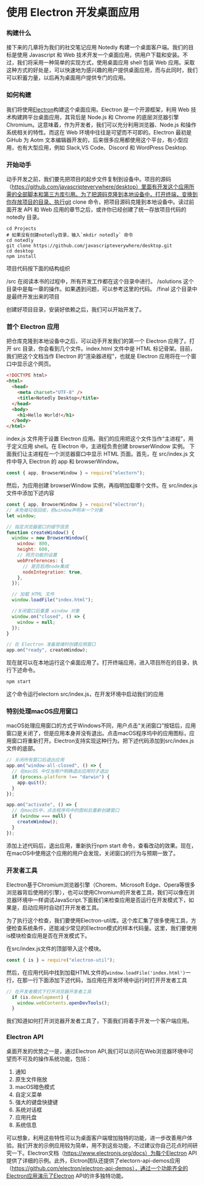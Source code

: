 # 使用 Electron 开发桌面应用

### 构建什么

接下来的几章将为我们的社交笔记应用 Notedly 构建一个桌面客户端。我们的目标是使用 Javascript 和 Web 技术开发一个桌面应用，供用户下载和安装。不过，我们将采用一种简单的实现方式，使用桌面应用 shell 包装 Web 应用。采取这种方式的好处是，可以快速地为感兴趣的用户提供桌面应用，而与此同时，我们可以积蓄力量，以后再为桌面用户提供专门的应用。

### 如何构建

我们将使用[Electron](https://www.electronjs.org/)构建这个桌面应用。Electron 是一个开源框架，利用 Web 技术构建跨平台桌面应用，其背后是 Node.js 和 Chrome 的底层浏览器引擎 Chromium。这意味着，作为开发者，我们可以充分利用浏览器、Node.js 和操作系统相关的特性。而这在 Web 环境中往往是可望而不可即的。Electron 最初是 GiHub 为 Aotm 文本编辑器开发的，后来很多应用都使用这个平台，有小型应用，也有大型应用，例如 Slack,VS Code、Discord 和 WordPress Desktop.

### 开始动手

动手开发之前，我们要先把项目的起步文件复制到设备中。项目的源码（https://github.com/javascripteverywhere/desktop）里面有开发这个应用所需的全部脚本和第三方库引用。为了把源码克隆到本地设备中，打开终端，变换到你存放项目的目录、执行git clone 命令，把项目源码克隆到本地设备中。读过前面开发 API 和 Web 应用的章节之后，或许你已经创建了统一存放项目代码的 notedly 目录。

```shell
cd Projects
# 如果没有创建notedly目录，输入`mkdir notedly` 命令
cd notedly
git clone https://github.com/javascripteverywhere/desktop.git
cd desktop
npm install
```

项目代码按下面的结构组织

/src 在阅读本书的过程中，所有开发工作都在这个目录中进行。
/solutions 这个目录中是每一章的操作。如果遇到问题，可以参考这里的代码。
/final 这个目录中是最终开发出来的项目

创建好项目目录，安装好依赖之后，我们可以开始开发了。

### 首个 Electron 应用

把仓库克隆到本地设备中之后，可以动手开发我们的第一个 Electron 应用了。打开 src 目录，你会看到几个文件。index.html 文件中是 HTML 标记骨架。目前，我们把这个文档当作 Electron 的“渲染器进程”，也就是 Electron 应用将在一个窗口中显示这个网页。

```html
<!DOCTYPE html>
<html>
  <head>
    <meta charset="UTF-8" />
    <title>Notedly Desktop</title>
  </head>
  <body>
    <h1>Hello World!</h1>
  </body>
</html>
```

index.js 文件用于设置 Electron 应用。我们的应用把这个文件当作“主进程”，用于定义应用 shell。在 Electron 中，主进程负责创建 browserWindow 实例。
下面我们让主进程在一个浏览器窗口中显示 HTML 页面。首先，在 src/index.js 文件中导入 Electron 的 app 和 browserWindow。

```js
const { app, BrowserWindow } = require("electorn");
```

然后，为应用创建 browserWindow 实例，再指明加载哪个文件。在 src/index.js 文件中添加下述内容

```js
const { app, BrowserWindow } = require("electron");
// 未免被垃圾回收，把window声明未一个对象
let window;

// 指定浏览器窗口的细节信息
function createWindow() {
  window = new BrowserWindow({
    window: 800,
    height: 600,
    // 网页功能的设置
    webPreferences: {
      // 是否启用node集成
      nodeIntegration: true,
    },
  });

  // 加载 HTML 文件
  window.loadFile("index.html");

  //关闭窗口后重置 window 对象
  window.on("closed", () => {
    window = null;
  });
}

// 在 Electron 准备就绪时创建应用窗口
app.on("ready", createWindow);

```
现在就可以在本地运行这个桌面应用了。打开终端应用，进入项目所在的目录，执行下述命令。

```js
npm start
```

这个命令运行electorn src/index.js，在开发环境中启动我们的应用


### 特别处理macOS应用窗口
macOS处理应用窗口的方式于Windows不同，用户点击“关闭窗口”按钮后，应用窗口是关闭了，但是应用本身并没有退出。点击macOS程序坞中的应用图标，应用窗口将重新打开。Electron支持实现这种行为。把下述代码添加到src/index.js文件的底部。
```js
// 关闭所有窗口后退出应用
app.on("window-all-closed", () => {
  // 在macOS 中仅当用户明确退出应用时才退出
  if (process.platform !== "darwin") {
    app.quit();
  }
});

app.on("activate", () => {
  // 在macOS中，点击程序坞中的图标后重新创建窗口
  if (window === null) {
    createWindow();
  }
});
```
添加上述代码后，退出应用，重新执行npm start 命令，查看改动的效果。现在，在macOS中使用这个应用的用户会发现，关闭窗口的行为与预期一致了。


### 开发者工具

Electron基于Chromium浏览器引擎（Chorem、Microsoft Edge、Opera等很多浏览器背后使用的引擎），也可以使用Chromium的开发者工具，我们可以像在浏览器环境中一样调试JavaScript.下面我们来检查应用是否运行在开发模式下，如果是，启动应用时自动打开开发者工具。

为了执行这个检查，我们要使用Electron-util库。这个库汇集了很多使用工具，方便检查系统条件，还能减少常见的Electron模式的样本代码量。这里，我们要使用is模块检查应用是否在开发模式下。

在src/index.js文件的顶部带入这个模块。

```js
const { is } = require("electron-util");
```
然后，在应用代码中找到加载HTML文件的`window.loadFile('index.html')`一行，在那一行下面添加下述代码，当应用在开发环境中运行时打开开发者工具

```js
// 在开发者模式下打开浏览器开发者工具
  if (is.development) {
    window.webContents.openDevTools();
  }
```

我们知道如何打开浏览器开发者工具了，下面我们将着手开发一个客户端应用。

### Electron API
桌面开发的优势之一是，通过Electron API,我们可以访问在Web浏览器环境中可望而不可及的操作系统功能，包括：

1. 通知
2. 原生文件拖放
3. macOS暗色模式
4. 自定义菜单
5. 强大的键盘快捷键
6. 系统对话框
7. 应用托盘
8. 系统信息

可以想象，利用这些特性可以为桌面客户端增加独特的功能，进一步改善用户体验。我们开发的示例应用较为简单，用不到这些功能，不过建议你自己花点时间研究一下。Electron文档（https://www.electronjs.org/docs）为每个Electron API提供了详细的示例。此外，Elctron团队还提供了electorn-api-demos应用（https://github.com/electron/electron-api-demos），通过一个功能齐全的Electron应用演示了Electron API的许多独特功能。